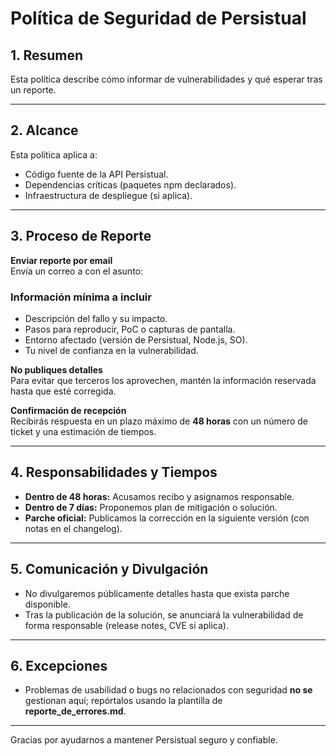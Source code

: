 # Política de Seguridad de Persistual

## 1. Resumen

Esta política describe cómo informar de vulnerabilidades y qué esperar tras un reporte.

---

## 2. Alcance

Esta política aplica a:

- Código fuente de la API Persistual.
- Dependencias críticas (paquetes npm declarados).
- Infraestructura de despliegue (si aplica).

---

## 3. Proceso de Reporte

**Enviar reporte por email**  
 Envía un correo a con el asunto:

### Información mínima a incluir

- Descripción del fallo y su impacto.
- Pasos para reproducir, PoC o capturas de pantalla.
- Entorno afectado (versión de Persistual, Node.js, SO).
- Tu nivel de confianza en la vulnerabilidad.

**No publiques detalles**  
 Para evitar que terceros los aprovechen, mantén la información reservada hasta que esté corregida.

**Confirmación de recepción**  
 Recibirás respuesta en un plazo máximo de **48 horas** con un número de ticket y una estimación de tiempos.

---

## 4. Responsabilidades y Tiempos

- **Dentro de 48 horas:** Acusamos recibo y asignamos responsable.
- **Dentro de 7 días:** Proponemos plan de mitigación o solución.
- **Parche oficial:** Publicamos la corrección en la siguiente versión (con notas en el changelog).

---

## 5. Comunicación y Divulgación

- No divulgaremos públicamente detalles hasta que exista parche disponible.
- Tras la publicación de la solución, se anunciará la vulnerabilidad de forma responsable (release notes, CVE si aplica).

---

## 6. Excepciones

- Problemas de usabilidad o bugs no relacionados con seguridad **no se** gestionan aquí; repórtalos usando la plantilla de **reporte_de_errores.md**.

---

Gracias por ayudarnos a mantener Persistual seguro y confiable.
